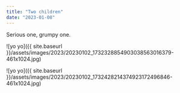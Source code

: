 ```yaml
---
title: "Two children"
date: "2023-01-08"
---
```


Serious one, grumpy one.

![yo yo]({{ site.baseurl }}/assets/images/2023/20230102_1732328854903038563016379-461x1024.jpg)

![yo yo]({{ site.baseurl }}/assets/images/2023/20230102_1732428214374923172496846-461x1024.jpg)
